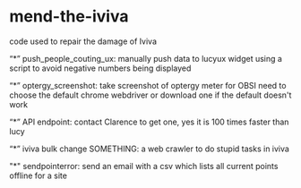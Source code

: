 # mend-the-iviva
code used to repair the damage of Iviva

“*” push_people_couting_ux: manually push data to lucyux widget using a script to avoid negative numbers being displayed

“*” optergy_screenshot: take screenshot of optergy meter for OBSI
need to choose the default chrome webdriver or download one if the default doesn't work

“*” API endpoint: contact Clarence to get one, yes it is 100 times faster than lucy

“*” iviva bulk change SOMETHING: a web crawler to do stupid tasks in iviva

"*" sendpointerror: send an email with a csv which lists all current points offline for a site
